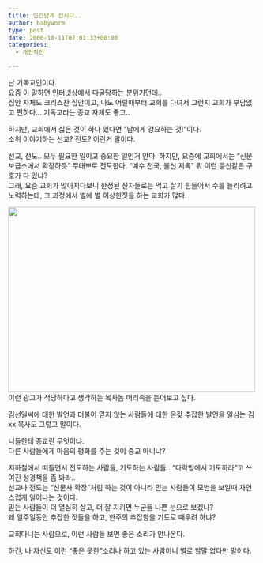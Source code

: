 ```yaml
---
title: 인간답게 삽시다..
author: babyworm
type: post
date: 2006-10-11T07:01:33+00:00
categories:
  - 개인적인

---
```

난 기독교인이다.<br>
요즘 이 말하면 인터넷상에서 다굴당하는 분위기던데..<br>
집안 자체도 크리스찬 집안이고, 나도 어릴때부터 교회를 다녀서 그런지 교회가 부담없고 편하다… 기독교라는 종교 자체도 좋고..

하지만, 교회에서 싫은 것이 하나 있다면 “남에게 강요하는 것!”이다.<br>
소위 이야기하는 선교? 전도? 이런거 말이다. 

선교, 전도.. 모두 필요한 일이고 중요한 일인거 안다. 하지만, 요즘에 교회에서는 “신문 보급소에서 확장하듯” 무대뽀로 전도한다. “예수 천국, 불신 지옥” 뭐 이런 등신같은 구호가 다 있냐?<br>
그래, 요즘 교회가 많아지다보니 한정된 신자들로는 먹고 살기 힘들어서 수를 늘리려고 노력하는데, 그 과정에서 별에 별 이상한짓을 하는 교회가 많다. 

<img loading="lazy" decoding="async" src="https://i0.wp.com/babyworm.net/wordpress/wp-content/uploads/1/1103370686.jpg?resize=500%2C375" class="aligncenter" width="500" height="375" alt="" data-recalc-dims="1" /> 이런 광고가 적당하다고 생각하는 목사놈 머리속을 뜯어보고 싶다.

김선일씨에 대한 발언과 더불어 믿지 않는 사람들에 대한 온갖 추잡한 발언을 일삼는 김xx 목사도 그렇고 말이다. 

니들한테 종교란 무엇이냐.<br>
다른 사람들에게 마음의 평화를 주는 것이 종교 아니냐? 

지하철에서 떠들면서 전도하는 사람들, 기도하는 사람들.. “다락방에서 기도하라”고 쓰여진 성경책을 좀 봐라..<br>
선교나 전도는 “신문사 확장”처럼 하는 것이 아니라 믿는 사람들이 모범을 보일때 자연스럽게 일어나는 것이다.<br>
믿는 사람들이 더 열심히 살고, 더 잘 지키면 누군들 나쁜 눈으로 보겠나?<br>
왜 일주일동안 추잡한 짓들을 하고, 한주의 추잡함을 기도로 때우려 하냐?

교회다니는 사람으로, 이런 사람들 보면 좋은 소리가 안나온다. 

하긴, 나 자신도 이런 “좋은 못한”소리나 하고 있는 사람이니 별로 할말 없다만 말이다.
